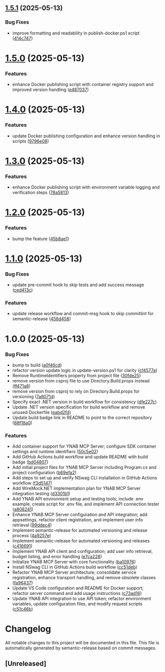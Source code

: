 ## [1.5.1](https://github.com/ChuckBryan/ynabmcpserver/compare/v1.5.0...v1.5.1) (2025-05-13)


### Bug Fixes

* improve formatting and readability in publish-docker.ps1 script ([414c747](https://github.com/ChuckBryan/ynabmcpserver/commit/414c74770042dcb834ea0ee188aa06511a313ac7))

# [1.5.0](https://github.com/ChuckBryan/ynabmcpserver/compare/v1.4.0...v1.5.0) (2025-05-13)


### Features

* enhance Docker publishing script with container registry support and improved version handling ([e487037](https://github.com/ChuckBryan/ynabmcpserver/commit/e487037a0a08e2732da810ef209dbb317bb481b2))

# [1.4.0](https://github.com/ChuckBryan/ynabmcpserver/compare/v1.3.0...v1.4.0) (2025-05-13)


### Features

* update Docker publishing configuration and enhance version handling in scripts ([9796e08](https://github.com/ChuckBryan/ynabmcpserver/commit/9796e08cb44b53761f2248d2b2bec8396f9a34ee))

# [1.3.0](https://github.com/ChuckBryan/ynabmcpserver/compare/v1.2.0...v1.3.0) (2025-05-13)


### Features

* enhance Docker publishing script with environment variable logging and verification steps ([78a5813](https://github.com/ChuckBryan/ynabmcpserver/commit/78a581356178b2d2b8c187748d78f8a07116dd64))

# [1.2.0](https://github.com/ChuckBryan/ynabmcpserver/compare/v1.1.0...v1.2.0) (2025-05-13)


### Features

* bump the feature ([45b8ae1](https://github.com/ChuckBryan/ynabmcpserver/commit/45b8ae1fc6bd744da234b4ba4ffc323bb0d043a4))

# [1.1.0](https://github.com/ChuckBryan/ynabmcpserver/compare/v1.0.0...v1.1.0) (2025-05-13)


### Bug Fixes

* update pre-commit hook to skip tests and add success message ([ced413c](https://github.com/ChuckBryan/ynabmcpserver/commit/ced413c2da23e17503cd312626aa51b42f83a4ba))


### Features

* update release workflow and commit-msg hook to skip commitlint for semantic-release ([456d458](https://github.com/ChuckBryan/ynabmcpserver/commit/456d4587cb795010265a14a888f3bdce1e430b41))

# 1.0.0 (2025-05-13)


### Bug Fixes

* bump to build ([a0f46cd](https://github.com/ChuckBryan/ynabmcpserver/commit/a0f46cd6b025bf48dadf729d9549460b3704bed0))
* refactor version update logic in update-version.ps1 for clarity ([cf4577a](https://github.com/ChuckBryan/ynabmcpserver/commit/cf4577aeea0f99f9fecd3391a9e67be237a1050e))
* Remove RuntimeIdentifiers property from project file ([30fde25](https://github.com/ChuckBryan/ynabmcpserver/commit/30fde250c15d8549a2a19e07153c18be27eff54c))
* remove version from csproj file to use Directory.Build.props instead ([ff471a8](https://github.com/ChuckBryan/ynabmcpserver/commit/ff471a88fc235cf559e06400436cf5f300ffb418))
* remove version from csproj to rely on Directory.Build.props for versioning ([7a8071d](https://github.com/ChuckBryan/ynabmcpserver/commit/7a8071d5bca13997ef4ff70a394d23d42a9f2d04))
* Specify exact .NET version in build workflow for consistency ([dfe227c](https://github.com/ChuckBryan/ynabmcpserver/commit/dfe227c5a2d691fd5f1d59083fda668f88775d7e))
* Update .NET version specification for build workflow and remove unused Dockerfile ([eabd2fd](https://github.com/ChuckBryan/ynabmcpserver/commit/eabd2fd13632ab47e8926d3894f2f078116d47f1))
* Update build badge link in README to point to the correct repository ([68f18a0](https://github.com/ChuckBryan/ynabmcpserver/commit/68f18a059bd4627bce71ad8d1e0f8353f5ec563a))


### Features

* Add container support for YNAB MCP Server; configure SDK container settings and runtime identifiers ([50c5e02](https://github.com/ChuckBryan/ynabmcpserver/commit/50c5e0280e5d840e9842729659186535131310d4))
* Add GitHub Actions build workflow and update README with build badge ([bd04807](https://github.com/ChuckBryan/ynabmcpserver/commit/bd04807a35d562046f4c06d687221103d93b95bc))
* Add initial project files for YNAB MCP Server including Program.cs and project configuration ([b69efa2](https://github.com/ChuckBryan/ynabmcpserver/commit/b69efa2c2b61cb12e5f73ef50878cea6138fe02e))
* Add steps to set up and verify NSwag CLI installation in GitHub Actions workflow ([f3d5147](https://github.com/ChuckBryan/ynabmcpserver/commit/f3d5147eee0ff7ac3c1d8063e2bef84177da3f8a))
* Add WireMock.NET implementation plan for YNAB MCP Server integration testing ([d3301b1](https://github.com/ChuckBryan/ynabmcpserver/commit/d3301b1ed2edf97f218850352ce36a6b2a50ff45))
* Add YNAB API environment setup and testing tools; include .env example, create script for .env file, and implement API connection tester ([a808241](https://github.com/ChuckBryan/ynabmcpserver/commit/a80824138cc35e30e510c69819944237bd1975f7))
* Enhance YNAB MCP Server configuration and API integration; add appsettings, refactor client registration, and implement user info retrieval ([99ddec4](https://github.com/ChuckBryan/ynabmcpserver/commit/99ddec4d340d3f2109f81af5f468c58686ed0a2e))
* Implement semantic-release for automated versioning and release process ([4a9257e](https://github.com/ChuckBryan/ynabmcpserver/commit/4a9257eed4da334ab0722f22dcba50cd060ee17e))
* Implement semantic-release for automated versioning and releases ([c416691](https://github.com/ChuckBryan/ynabmcpserver/commit/c41669177ce9b070c9928e5b1677c4c0bdae5d37))
* Implement YNAB API client and configuration; add user info retrieval, budget listing, and error handling ([e7ca228](https://github.com/ChuckBryan/ynabmcpserver/commit/e7ca2285ad23b97fcb18dda49cf494b355cbb944))
* Initialize YNAB MCP Server with core functionality ([ba10976](https://github.com/ChuckBryan/ynabmcpserver/commit/ba109760ad821dbb1e9be7878349abe8ac7e2ce7))
* Install NSwag CLI in GitHub Actions build workflow ([cc51deb](https://github.com/ChuckBryan/ynabmcpserver/commit/cc51deba70ed2b9833a08a177fed0de18040d840))
* Refactor YNAB MCP Server architecture; consolidate service registration, enhance transport handling, and remove obsolete classes ([fa96437](https://github.com/ChuckBryan/ynabmcpserver/commit/fa96437bfc8dbc2344b0791721b554d6eaa75015))
* Update VS Code configuration and README for Docker support; refactor server command and add usage instructions ([c73ad16](https://github.com/ChuckBryan/ynabmcpserver/commit/c73ad167a156e7cc7fc56fc3bebb596cfebcd683))
* Update YNAB API integration to use API token; refactor environment variables, update configuration files, and modify request scripts ([c51c46b](https://github.com/ChuckBryan/ynabmcpserver/commit/c51c46bff79e735680ea4bbae918028c6728c29b))

# Changelog

All notable changes to this project will be documented in this file. This file is automatically generated by semantic-release based on commit messages.

## [Unreleased]
